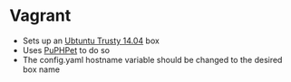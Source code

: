 # Vagrant
* Sets up an [Ubtuntu Trusty 14.04](http://releases.ubuntu.com/14.04/) box
* Uses [PuPHPet](https://puphpet.com/) to do so
* The config.yaml hostname variable should be changed to the desired box name
